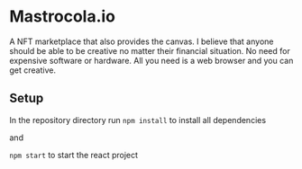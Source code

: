 # Mastrocola.io

A NFT marketplace that also provides the canvas. I believe that anyone should be able to be creative no matter their financial situation. No need for expensive software or hardware. All you need is a web browser and you can get creative.

## Setup
In the repository directory run ``` npm install ``` to install all dependencies 

and

```npm start``` to start the react project

